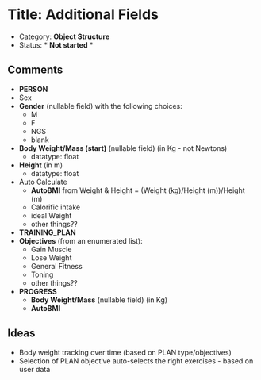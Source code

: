 # Title: Additional Fields
- Category: **Object Structure**
- Status: * **Not started** *

## Comments
- **PERSON**
 - Sex
  - **Gender** (nullable field) with the following choices:
    - M
    - F
    - NGS
    - blank
 - **Body Weight/Mass (start)** (nullable field) (in Kg - not Newtons)
   - datatype: float
 - **Height** (in m)
   - datatype: float
 - Auto Calculate
   - **AutoBMI** from Weight & Height = (Weight (kg)/Height (m))/Height (m)
   - Calorific intake
   - ideal Weight
   - other things??
- **TRAINING_PLAN**
 - **Objectives** (from an enumerated list):
   - Gain Muscle
   - Lose Weight
   - General Fitness
   - Toning
   - other things??
- **PROGRESS**
    - **Body Weight/Mass** (nullable field) (in Kg)
    - **AutoBMI**

## Ideas
 - Body weight tracking over time (based on PLAN type/objectives)
 - Selection of PLAN objective auto-selects the right exercises - based on user data
